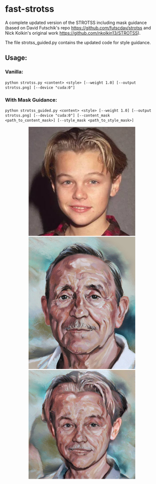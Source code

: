 # fast-strotss
A complete updated version of the STROTSS including mask guidance (based on David Futschik's repo https://github.com/futscdav/strotss and Nick Kolkin's original work https://github.com/nkolkin13/STROTSS).

The file strotss_guided.py contains the updated code for style guidance.

## Usage:
### Vanilla:
```
python strotss.py <content> <style> [--weight 1.0] [--output strotss.png] [--device "cuda:0"]
```

### With Mask Guidance:
```
python strotss_guided.py <content> <style> [--weight 1.0] [--output strotss.png] [--device "cuda:0"] [--content_mask <path_to_content_mask>] [--style_mask <path_to_style_mask>]
```

<p align="center">
  <img src="content.jpg" width="350" title="Content">
  <img src="style.png" width="350" alt="Style">
  <img src="strotss.png" width="350" alt="Result">
</p>
